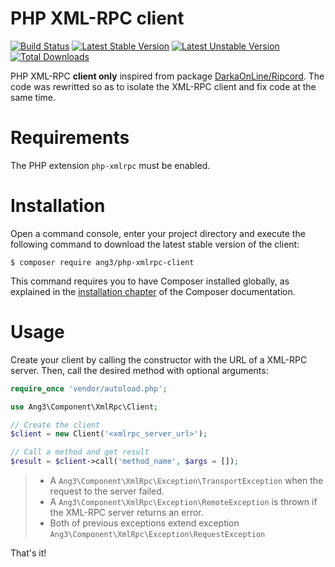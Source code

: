 PHP XML-RPC client
==================

[![Build Status](https://travis-ci.org/Ang3/php-xmlrpc-client.svg?branch=master)](https://travis-ci.org/Ang3/php-xmlrpc-client) 
[![Latest Stable Version](https://poser.pugx.org/ang3/php-xmlrpc-client/v/stable)](https://packagist.org/packages/ang3/php-xmlrpc-client) 
[![Latest Unstable Version](https://poser.pugx.org/ang3/php-xmlrpc-client/v/unstable)](https://packagist.org/packages/ang3/php-xmlrpc-client) 
[![Total Downloads](https://poser.pugx.org/ang3/php-xmlrpc-client/downloads)](https://packagist.org/packages/ang3/php-xmlrpc-client)

PHP XML-RPC **client only** inspired from package 
[DarkaOnLine/Ripcord](https://packagist.org/packages/darkaonline/ripcord).
The code was rewritted so as to isolate the XML-RPC client and fix code at the same time.

Requirements
============

The PHP extension ```php-xmlrpc``` must be enabled.

Installation
============

Open a command console, enter your project directory and execute the
following command to download the latest stable version of the client:

```console
$ composer require ang3/php-xmlrpc-client
```

This command requires you to have Composer installed globally, as explained
in the [installation chapter](https://getcomposer.org/doc/00-intro.md)
of the Composer documentation.

Usage
=====

Create your client by calling the constructor with the URL of a XML-RPC server. 
Then, call the desired method with optional arguments:

```php
require_once 'vendor/autoload.php';

use Ang3\Component\XmlRpc\Client;

// Create the client
$client = new Client('<xmlrpc_server_url>');

// Call a method and get result
$result = $client->call('method_name', $args = []);
```

> - A ```Ang3\Component\XmlRpc\Exception\TransportException``` when the request to the server failed.
> - A ```Ang3\Component\XmlRpc\Exception\RemoteException``` is thrown if the XML-RPC server returns an error.
> - Both of previous exceptions extend exception ```Ang3\Component\XmlRpc\Exception\RequestException```

That's it!